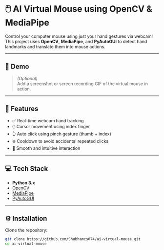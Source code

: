 # 🖱️ AI Virtual Mouse using OpenCV & MediaPipe

Control your computer mouse using just your hand gestures via webcam!  
This project uses **OpenCV**, **MediaPipe**, and **PyAutoGUI** to detect hand landmarks and translate them into mouse actions.

---

## 📸 Demo

> *(Optional)*  
> Add a screenshot or screen recording GIF of the virtual mouse in action.

---

## 🚀 Features

- ✅ Real-time webcam hand tracking
- 🖱️ Cursor movement using index finger
- 👆 Auto click using pinch gesture (thumb + index)
- ❄️ Cooldown to avoid accidental repeated clicks
- 🔁 Smooth and intuitive interaction

---

## 💻 Tech Stack

- **Python 3.x**
- [OpenCV](https://pypi.org/project/opencv-python/)
- [MediaPipe](https://google.github.io/mediapipe/)
- [PyAutoGUI](https://pyautogui.readthedocs.io/)

---

## ⚙️ Installation

Clone the repository:

```bash
git clone https://github.com/Shubhamcs074/ai-virtual-mouse.git
cd ai-virtual-mouse
